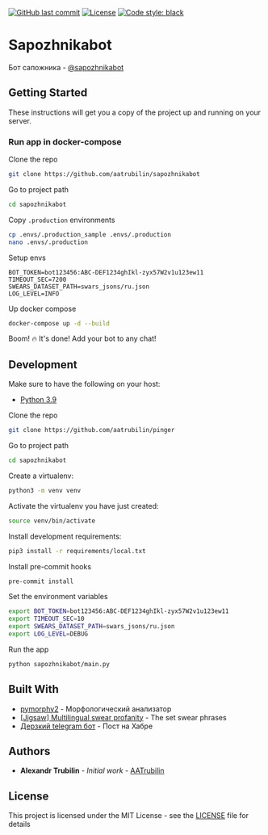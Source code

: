 [![GitHub last commit](https://img.shields.io/github/last-commit/aatrubilin/sapozhnikabot.svg)](https://github.com/aatrubilin/sapozhnikabot/commits/master)
[![License](https://img.shields.io/github/license/aatrubilin/sapozhnikabot.svg)](LICENSE.md)
[![Code style: black](https://img.shields.io/badge/code%20style-black-000000.svg)](https://github.com/psf/black)

# Sapozhnikabot

Бот сапожника - [@sapozhnikabot](https://t.me/sapozhnikabot)

## Getting Started

These instructions will get you a copy of the project up and running on your server.

### Run app in docker-compose

Clone the repo

```bash
git clone https://github.com/aatrubilin/sapozhnikabot
```

Go to project path

```bash
cd sapozhnikabot
```

Copy `.production` environments

```bash
cp .envs/.production_sample .envs/.production
nano .envs/.production
```

Setup envs

```dotenv
BOT_TOKEN=bot123456:ABC-DEF1234ghIkl-zyx57W2v1u123ew11
TIMEOUT_SEC=7200
SWEARS_DATASET_PATH=swars_jsons/ru.json
LOG_LEVEL=INFO
```

Up docker compose

```bash
docker-compose up -d --build
```

Boom! :fire: It's done! Add your bot to any chat!

## Development

Make sure to have the following on your host:

- [Python 3.9](https://www.python.org/downloads/)

Clone the repo

```bash
git clone https://github.com/aatrubilin/pinger
```

Go to project path

```bash
cd sapozhnikabot
```

Create a virtualenv:

```bash
python3 -m venv venv
```

Activate the virtualenv you have just created:

```bash
source venv/bin/activate
```

Install development requirements:

```bash
pip3 install -r requirements/local.txt
```

Install pre-commit hooks

```bash
pre-commit install
```

Set the environment variables

```bash
export BOT_TOKEN=bot123456:ABC-DEF1234ghIkl-zyx57W2v1u123ew11
export TIMEOUT_SEC=10
export SWEARS_DATASET_PATH=swars_jsons/ru.json
export LOG_LEVEL=DEBUG
```

Run the app

```bash
python sapozhnikabot/main.py
```

## Built With

* [pymorphy2](https://pymorphy2.readthedocs.io/en/stable/) - Морфологический анализатор
* [[Jigsaw] Multilingual swear profanity](https://www.kaggle.com/miklgr500/jigsaw-multilingual-swear-profanity) - The set swear phrases
* [Дерзкий telegram бот](https://habr.com/ru/post/327586/) - Пост на Хабре

## Authors

* **Alexandr Trubilin** - *Initial work* - [AATrubilin](https://github.com/aatrubilin)

## License

This project is licensed under the MIT License - see the [LICENSE](LICENSE) file for details
